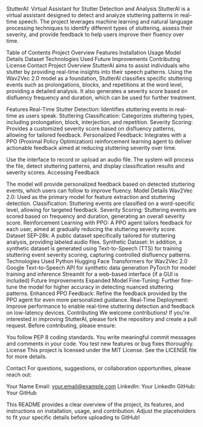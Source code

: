 StutterAI: Virtual Assistant for Stutter Detection and Analysis
StutterAI is a virtual assistant designed to detect and analyze stuttering patterns in real-time speech. The project leverages machine learning and natural language processing techniques to identify different types of stuttering, assess their severity, and provide feedback to help users improve their fluency over time.

Table of Contents
Project Overview
Features
Installation
Usage
Model Details
Dataset
Technologies Used
Future Improvements
Contributing
License
Contact
Project Overview
StutterAI aims to assist individuals who stutter by providing real-time insights into their speech patterns. Using the Wav2Vec 2.0 model as a foundation, StutterAI classifies specific stuttering events such as prolongations, blocks, and repetitions at the word level, providing a detailed analysis. It also generates a severity score based on disfluency frequency and duration, which can be used for further treatment.

Features
Real-Time Stutter Detection: Identifies stuttering events in real-time as users speak.
Stuttering Classification: Categorizes stuttering types, including prolongation, block, interjection, and repetition.
Severity Scoring: Provides a customized severity score based on disfluency patterns, allowing for tailored feedback.
Personalized Feedback: Integrates with a PPO (Proximal Policy Optimization) reinforcement learning agent to deliver actionable feedback aimed at reducing stuttering severity over time.


Use the interface to record or upload an audio file.
The system will process the file, detect stuttering patterns, and display classification results and severity scores.
Accessing Feedback

The model will provide personalized feedback based on detected stuttering events, which users can follow to improve fluency.
Model Details
Wav2Vec 2.0: Used as the primary model for feature extraction and stuttering detection.
Classification: Stuttering events are classified on a word-specific level, allowing for targeted feedback.
Severity Scoring: Stuttering events are scored based on frequency and duration, generating an overall severity score.
Reinforcement Learning with PPO: A PPO agent tailors feedback for each user, aimed at gradually reducing the stuttering severity score.
Dataset
SEP-28k: A public dataset specifically tailored for stuttering analysis, providing labeled audio files.
Synthetic Dataset: In addition, a synthetic dataset is generated using Text-to-Speech (TTS) for training stuttering event severity scoring, capturing controlled disfluency patterns.
Technologies Used
Python
Hugging Face Transformers for Wav2Vec 2.0
Google Text-to-Speech API for synthetic data generation
PyTorch for model training and inference
Streamlit for a web-based interface (if a GUI is included)
Future Improvements
Expanded Model Fine-Tuning: Further fine-tune the model for higher accuracy in detecting nuanced stuttering patterns.
Enhanced PPO Feedback: Refine the feedback provided by the PPO agent for even more personalized guidance.
Real-Time Deployment: Improve performance to enable real-time stuttering detection and feedback on low-latency devices.
Contributing
We welcome contributions! If you're interested in improving StutterAI, please fork the repository and create a pull request. Before contributing, please ensure:

You follow PEP 8 coding standards.
You write meaningful commit messages and comments in your code.
You test new features or bug fixes thoroughly.
License
This project is licensed under the MIT License. See the LICENSE file for more details.

Contact
For questions, suggestions, or collaboration opportunities, please reach out:

Your Name
Email: your.email@example.com
LinkedIn: Your LinkedIn
GitHub: Your GitHub

This README provides a clear overview of the project, its features, and instructions on installation, usage, and contribution. Adjust the placeholders to fit your specific details before uploading to GitHub!






